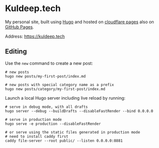 # Kuldeep.tech

My personal site, built using [Hugo](https://github.com/gohugoio/hugo) and hosted on [cloudflare pages](https://pages.dev) also on [GitHub Pages](https://pages.github.com/).

Address: <https://kuldeep.tech>

## Editing

Use the `new` command to create a new post:

```shell
# new posts
hugo new posts/my-first-post/index.md

# new posts with special category name as a prefix
hugo new posts/category/my-first-post/index.md
```

Launch a local Hugo server including live reload by running:

```shell
# serve in debug mode, with all drafts
hugo server --debug --buildDrafts --disableFastRender --bind 0.0.0.0

# serve in production mode
hugo serve -e production --disableFastRender

# or serve using the static files generated in production mode
# need to install caddy first
caddy file-server --root public/ --listen 0.0.0.0:8881
```
